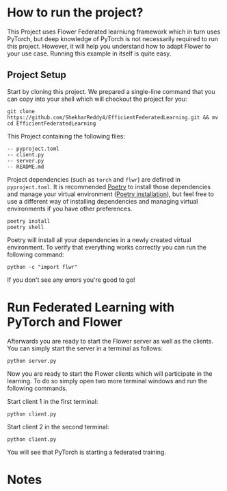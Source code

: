 # How to run the project?

This Project uses Flower Federated learniung framework which in turn uses PyTorch, but deep knowledge of PyTorch is not necessarily required to run this project. However, it will help you understand how to adapt Flower to your use case.
Running this example in itself is quite easy.

## Project Setup

Start by cloning this project. We prepared a single-line command that you can copy into your shell which will checkout the project for you:

```shell
git clone https://github.com/ShekharReddy4/EfficientFederatedLearning.git && mv cd EfficientFederatedLearning
```

This Project containing the following files:

```shell
-- pyproject.toml
-- client.py
-- server.py
-- README.md
```

Project dependencies (such as `torch` and `flwr`) are defined in `pyproject.toml`. It is recommended [Poetry](https://python-poetry.org/docs/) to install those dependencies and manage your virtual environment ([Poetry installation](https://python-poetry.org/docs/#installation)), but feel free to use a different way of installing dependencies and managing virtual environments if you have other preferences.

```shell
poetry install
poetry shell
```

Poetry will install all your dependencies in a newly created virtual environment. To verify that everything works correctly you can run the following command:

```shell
python -c "import flwr"
```

If you don't see any errors you're good to go!

# Run Federated Learning with PyTorch and Flower

Afterwards you are ready to start the Flower server as well as the clients. You can simply start the server in a terminal as follows:

```shell
python server.py
```

Now you are ready to start the Flower clients which will participate in the learning. To do so simply open two more terminal windows and run the following commands.

Start client 1 in the first terminal:

```shell
python client.py
```

Start client 2 in the second terminal:

```shell
python client.py
```

You will see that PyTorch is starting a federated training.

# Notes

